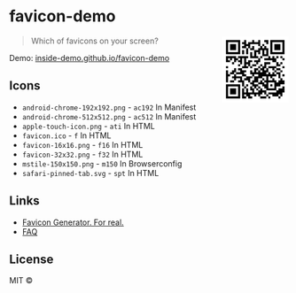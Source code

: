 # favicon-demo

<img align="right" width="120" height="120"
     src="./demo-qr-code-url.png" alt="Demo URL qr-code">

> Which of favicons on your screen?

Demo: [inside-demo.github.io/favicon-demo](https://inside-demo.github.io/favicon-demo/)

## Icons

- `android-chrome-192x192.png` - `ac192`
  In Manifest
- `android-chrome-512x512.png` - `ac512`
  In Manifest
- `apple-touch-icon.png` - `ati`
  In HTML
- `favicon.ico` - `f`
  In HTML
- `favicon-16x16.png` - `f16`
  In HTML
- `favicon-32x32.png` - `f32`
  In HTML
- `mstile-150x150.png` - `m150`
  In Browserconfig
- `safari-pinned-tab.svg` - `spt`
  In HTML

## Links

- [Favicon Generator. For real.](https://realfavicongenerator.net/)
- [FAQ](https://realfavicongenerator.net/faq)

## License
MIT ©
